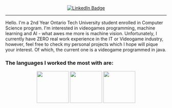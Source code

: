 <div id="badges" align="center">
  <a href="https://www.linkedin.com/in/johnny-liang-2766a3234/">
    <img src="https://img.shields.io/badge/LinkedIn-blue?style=for-the-badge&logo=linkedin&logoColor=white" alt="LinkedIn Badge"/>
  </a>
</div> 
<hr>
<div>
  Hello. I'm a 2nd Year Ontario Tech University student enrolled in Computer Science program. I'm interested in videogames programming, machine learning and AI - what awes me more is machine vision. Unfortunately, I currently have ZERO real work experience in the IT or Videogame industry, however, feel free to check my personal projects which I hope will pique your interest.
Of which, the current one is a videogame programmed in java.
 </div>

### The languages I worked the most with are: <br>

<div align="center">
  
  <img src="https://brandslogos.com/wp-content/uploads/images/large/java-logo-1.png" width="100" height="100" />
  <img src="https://upload.wikimedia.org/wikipedia/commons/thumb/1/18/ISO_C%2B%2B_Logo.svg/800px-ISO_C%2B%2B_Logo.svg.png" width="100" height="100"/>
  <img src="https://upload.wikimedia.org/wikipedia/commons/thumb/c/c3/Python-logo-notext.svg/1869px-Python-logo-notext.svg.png" width="100" height="100"/>
</div>
<!--
**JohnnyLiang-OTU/JohnnyLiang-OTU** is a ✨ _special_ ✨ repository because its `README.md` (this file) appears on your GitHub profile.

Here are some ideas to get you started:

- 🔭 I’m currently working on ...
- 🌱 I’m currently learning ...
- 👯 I’m looking to collaborate on ...
- 🤔 I’m looking for help with ...
- 💬 Ask me about ...
- 📫 How to reach me: ...
- 😄 Pronouns: ...
- ⚡ Fun fact: ...
-->
